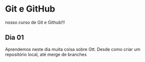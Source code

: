 # Git e GitHub

nosso curso de Git e Github!!!

## Dia 01

Aprendemos neste dia muita coisa sobre Gtt.
Desde como criar um repositório local, até merge de branches
